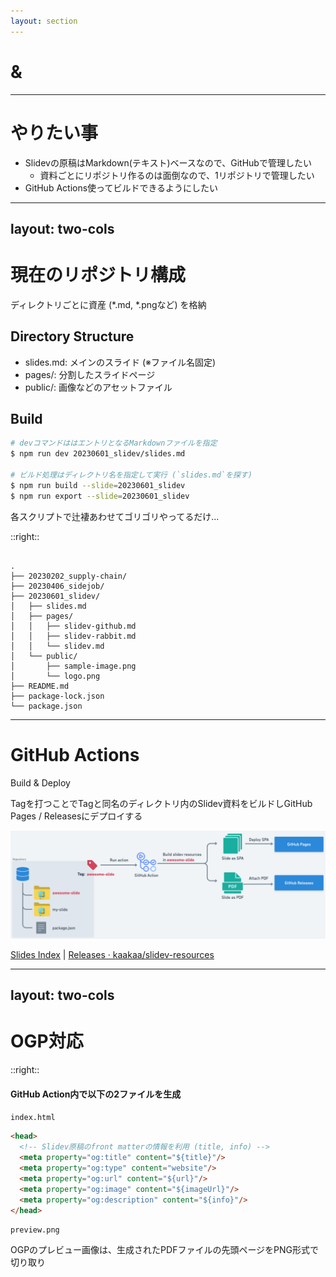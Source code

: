 ```yaml
---
layout: section
---
```


# <logos-slidev/> & <logos-github-octocat class="animate-pulse"/>

---

# やりたい事

* Slidevの原稿はMarkdown(テキスト)ベースなので、GitHubで管理したい
  * 資料ごとにリポジトリ作るのは面倒なので、1リポジトリで管理したい
* GitHub Actions使ってビルドできるようにしたい

---
layout: two-cols
---

# 現在のリポジトリ構成
ディレクトリごとに資産 (*.md, *.pngなど) を格納

## Directory Structure
* <span class="text-orange-500">slides.md</span>: メインのスライド (※ファイル名固定)
* <span class="text-orange-500">pages/</span>: 分割したスライドページ
* <span class="text-orange-500">public/</span>: 画像などのアセットファイル

## Build

```bash
# devコマンドははエントリとなるMarkdownファイルを指定
$ npm run dev 20230601_slidev/slides.md

# ビルド処理はディレクトリ名を指定して実行 (`slides.md`を探す)
$ npm run build --slide=20230601_slidev
$ npm run export --slide=20230601_slidev
```
<span class="text-sm c-gray">各スクリプトで辻褄あわせてゴリゴリやってるだけ...</span>

::right::

<div class="c-gray">
<pre><code>
.
├── 20230202_supply-chain/
├── 20230406_sidejob/
<span class="c-white">├── <span class="text-orange-500">20230601_slidev/</span>
│   ├── <span class="text-orange-500">slides.md</span>
│   ├── <span class="text-orange-500">pages/</span>
│   │   ├── slidev-github.md
│   │   ├── slidev-rabbit.md
│   │   └── slidev.md
│   └── <span class="text-orange-500">public/</span>
│       ├── sample-image.png
│       └── logo.png
</span>├── README.md
├── package-lock.json
└── package.json
</code></pre>
</div>

---

# <logos-github-octocat/> GitHub Actions
Build & Deploy

Tagを打つことでTagと同名のディレクトリ内のSlidev資料をビルドしGitHub Pages / Releasesにデプロイする

![](https://github.com/kaakaa/slidev-resources-template/blob/091bcadf8e4351772a66493a69012882212068ad/assets/structure.png?raw=true)

[Slides Index](https://kaakaa.github.io/slidev-resources/) | [Releases · kaakaa/slidev\-resources](https://github.com/kaakaa/slidev-resources/releases)

---
layout: two-cols
---

# OGP対応

<div class="mr-5">
<Tweet id="1662822438600871936" />
</div>

::right::

<div class="mt-15"/>

#### GitHub Action内で以下の2ファイルを生成

<mdi-file-document-edit-outline/> `index.html`  

```html
<head>
  <!-- Slidev原稿のfront matterの情報を利用 (title, info) -->
  <meta property="og:title" content="${title}"/>
  <meta property="og:type" content="website"/>
  <meta property="og:url" content="${url}"/>
  <meta property="og:image" content="${imageUrl}"/>
  <meta property="og:description" content="${info}"/>
</head>
```

<mdi-file-document-edit-outline/> `preview.png`

OGPのプレビュー画像は、生成されたPDFファイルの先頭ページをPNG形式で切り取り  
